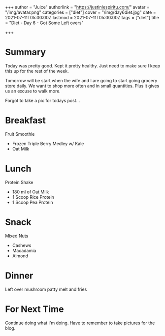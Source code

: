 +++
author = "Juice"
authorlink = "https://justinlespiritu.com/"
avatar = "/img/avatar.png"
categories = ["diet"]
cover = "/img/day6diet.jpg"
date = 2021-07-11T05:00:00Z
lastmod = 2021-07-11T05:00:00Z
tags = ["diet"]
title = "Diet - Day 6 - Got Some Left overs"

+++
# Summary

Today was pretty good.  Kept it pretty healthy.  Just need to make sure I keep this up for the rest of the week.

Tomorrow will be start when the wife and I are going to start going grocery store daily.  We want to shop more often and in small quantities.  Plus it gives us an excuse to walk more.

Forgot to take a pic for todays post...

# Breakfast

Fruit Smoothie

* Frozen Triple Berry Medley w/ Kale
* Oat Milk

# Lunch

Protein Shake

* 180 ml of Oat Milk
* 1 Scoop Rice Protein
* 1 Scoop Pea Protein

# Snack

Mixed Nuts

* Cashews
* Macadamia
* Almond

# Dinner

Left over mushroom patty melt and fries

# For Next Time

Continue doing what I'm doing.  Have to remember to take pictures for the blog.